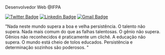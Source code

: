 Desenvolvedor Web @IFPA

[![Twitter Badge](https://img.shields.io/badge/-@Ryangalvaogp-6633cc?style=flat-square&labelColor=6633cc&logo=twitter&logoColor=white&link=https://twitter.com/RyanGalvaoGP)](https://twitter.com/RyanGalvaoGP) 
[![Linkedin Badge](https://img.shields.io/badge/-Ryan%20Galvaog%GP-6633cc?style=flat-square&logo=Linkedin&logoColor=white&link=https://www.linkedin.com/in/RyanGalvaoGPs/)](https://www.linkedin.com/in/RyanGalvaoGP/) 
[![Gmail Badge](https://img.shields.io/badge/-ryan.trompetista@gmail.com-6633cc?style=flat-square&logo=Gmail&logoColor=white&link=mailto:ryan.trompetista@gmail.com)](mailto:ryan.trompetista@gmail.com)


"Nada neste mundo supera a boa e velha persistência. O talento não supera. Nada mais comum do que as falhas talentosas. O gênio não supera. Gênios não reconhecidos é praticamente um clichê. A educação não supera. O mundo está cheio de tolos educados. Persistência e determinação sozinhos são poderosos. "

<!--
**ryangalvaogp/Ryangalvaogp** is a ✨ _special_ ✨ repository because its `README.md` (this file) appears on your GitHub profile.

Here are some ideas to get you started:

- 🔭 I’m currently working on ...
- 🌱 I’m currently learning ...
- 👯 I’m looking to collaborate on ...
- 🤔 I’m looking for help with ...
- 💬 Ask me about ...
- 📫 How to reach me: ...
- 😄 Pronouns: ...
- ⚡ Fun fact: ...
-->
